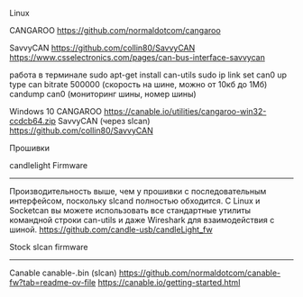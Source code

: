 Linux

CANGAROO
https://github.com/normaldotcom/cangaroo

SavvyCAN
https://github.com/collin80/SavvyCAN
https://www.csselectronics.com/pages/can-bus-interface-savvycan


работа в терминале
sudo apt-get install can-utils
sudo ip link set can0 up type can bitrate 500000 (скорость на шине, можно от 10кб до 1Мб)
candump can0 (мониторинг шины, номер шины)




Windows 10
CANGAROO
https://canable.io/utilities/cangaroo-win32-ccdcb64.zip
SavvyCAN (через slcan)
https://github.com/collin80/SavvyCAN




Прошивки


candlelight Firmware

-----------------------

Производительность выше, чем у прошивки с последовательным интерфейсом, поскольку slcand полностью обходится. 
С Linux и Socketcan вы можете использовать все стандартные утилиты командной строки can-utils и даже Wireshark для взаимодействия с шиной. 
https://github.com/candle-usb/candleLight_fw






Stock slcan firmware

-----------------------

Canable canable-.bin (slcan)
https://github.com/normaldotcom/canable-fw?tab=readme-ov-file
https://canable.io/getting-started.html
